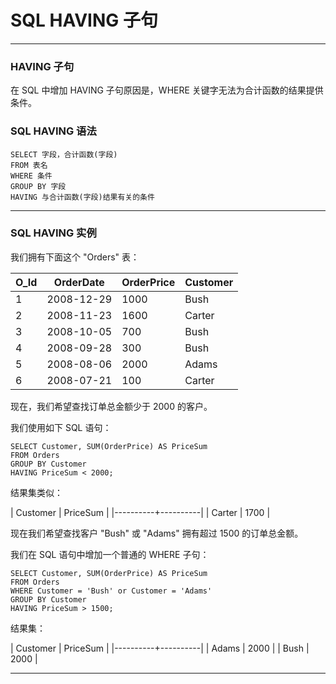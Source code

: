# SQL HAVING 子句

---
### HAVING 子句

在 SQL 中增加 HAVING 子句原因是，WHERE 关键字无法为合计函数的结果提供条件。

### SQL HAVING 语法

```
SELECT 字段，合计函数(字段)
FROM 表名
WHERE 条件
GROUP BY 字段
HAVING 与合计函数(字段)结果有关的条件
```

---
### SQL HAVING 实例

我们拥有下面这个 "Orders" 表：

O_Id | OrderDate  | OrderPrice | Customer
-----|------------|------------|----------
   1 | 2008-12-29 |       1000 | Bush
   2 | 2008-11-23 |       1600 | Carter
   3 | 2008-10-05 |        700 | Bush
   4 | 2008-09-28 |        300 | Bush
   5 | 2008-08-06 |       2000 | Adams
   6 | 2008-07-21 |        100 | Carter

现在，我们希望查找订单总金额少于 2000 的客户。

我们使用如下 SQL 语句：

```
SELECT Customer, SUM(OrderPrice) AS PriceSum
FROM Orders
GROUP BY Customer
HAVING PriceSum < 2000;
```

结果集类似：

| Customer | PriceSum |
|----------+----------|
| Carter   |     1700 |

现在我们希望查找客户 "Bush" 或 "Adams" 拥有超过 1500 的订单总金额。

我们在 SQL 语句中增加一个普通的 WHERE 子句：

```
SELECT Customer, SUM(OrderPrice) AS PriceSum
FROM Orders
WHERE Customer = 'Bush' or Customer = 'Adams'
GROUP BY Customer
HAVING PriceSum > 1500;
```

结果集：

| Customer | PriceSum |
|----------+----------|
| Adams    |     2000 |
| Bush     |     2000 |

---